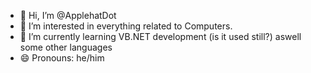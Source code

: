 - 👋 Hi, I’m @ApplehatDot
- 👀 I’m interested in everything related to Computers.
- 🌱 I’m currently learning VB.NET development (is it used still?) aswell some other languages
- 😄 Pronouns: he/him
